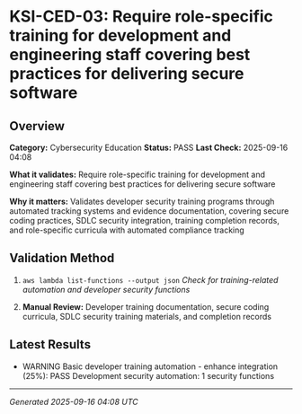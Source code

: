 # KSI-CED-03: Require role-specific training for development and engineering staff covering best practices for delivering secure software

## Overview

**Category:** Cybersecurity Education
**Status:** PASS
**Last Check:** 2025-09-16 04:08

**What it validates:** Require role-specific training for development and engineering staff covering best practices for delivering secure software

**Why it matters:** Validates developer security training programs through automated tracking systems and evidence documentation, covering secure coding practices, SDLC security integration, training completion records, and role-specific curricula with automated compliance tracking

## Validation Method

1. `aws lambda list-functions --output json`
   *Check for training-related automation and developer security functions*

2. **Manual Review:** Developer training documentation, secure coding curricula, SDLC security training materials, and completion records

## Latest Results

- WARNING Basic developer training automation - enhance integration (25%): PASS Development security automation: 1 security functions

---
*Generated 2025-09-16 04:08 UTC*